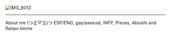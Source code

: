 ![IMG_8013](https://cdn.discordapp.com/attachments/1101482976258314351/1129478482888507514/78eaf3e5.gif?ex=6848784f&is=684726cf&hm=5bfff7c1257f2d4fddc6d5e5210d9ffd9a6b4341f9dd1335b4befa81f1bb460e&)

-- -- --
About me (つ≧▽≦)つ
ESP/ENG, gay/asexual, INFP, Pisces, Atsushi and Ranpo kinnie 



